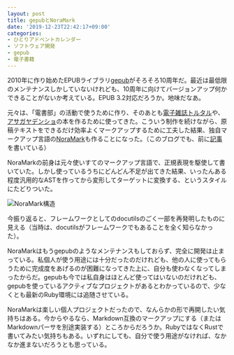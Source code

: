 ```yaml
---
layout: post
title: gepubとNoraMark
date: '2019-12-23T22:42:17+09:00'
categories:
- ひとりアドベントカレンダー
- ソフトウェア開発
- gepub
- 電子書籍
---
```


2010年に作り始めたEPUBライブラリ[gepub](https://github.com/skoji/gepub)がそろそろ10周年だ。最近は最低限のメンテナンスしかしていないけれども、10周年に向けてバージョンアップ何かできることがないか考えている。EPUB 3.2対応だろうか。地味だなあ。

元々は、「電書部」の活動で使うために作り、そのあとも[電子雑誌トルタル](http://kanakanabooks.com/category/books)や、[アサガヤデンショ](https://asagaya-densho.org)の本を作るために使ってきた。こういう制作を続けながら、原稿テキストをできるだけ効率よくマークアップするために工夫した結果、独自マークアップ言語の[NoraMark](https://github.com/skoji/noramark)も作ることになった。（このブログでも、前に[記事](/blog/2014/03/noramark.html)を書いている）

NoraMarkの前身は元々使いすてのマークアップ言語で、正規表現を駆使して書いていた。しかし使っているうちにどんどん不足が出てきた結果、いったんある程度汎用的なASTを作ってから変形してターゲットに変換する、というスタイルにたどりついた。

![NoraMark構造](/blog/images/noramark-diagram.jpg)

今振り返ると、フレームワークとしてのdocutilsのごく一部を再発明したものに見える（当時は、docutilsがフレームワークでもあることを全く知らなかった）。

NoraMarkはもうgepubのようなメンテナンスもしておらず、完全に開発は止まっている。私個人が使う用途には十分だったのだけれども、他の人に使ってもらうために完成度をあげるのが困難になってきた上に、自分も使わなくなってしまったからだ。gepubも今では私自身はほとんど使ってはいないのだけれども、gepubを使っているアクティブなプロジェクトがあるとわかっているので、少なくとも最新のRuby環境には追随させている。

NoraMarkは楽しい個人プロジェクトだったので、なんらかの形で再開したい気持ちはある。今からやるなら、Markdown互換のマークアップにする（またはMarkdownパーサを別途実装する）ところからだろうか。RubyではなくRustで書いてみたい気持ちもある。いずれにしても、自分で使う用途がなければ、なかなか進まないだろうとも思っている。
